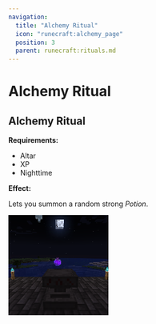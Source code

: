```yaml
---
navigation:
  title: "Alchemy Ritual"
  icon: "runecraft:alchemy_page"
  position: 3
  parent: runecraft:rituals.md
---
```


# Alchemy Ritual

## Alchemy Ritual

<ItemImage id="runecraft:alchemy_page" />

**__Requirements:__** 

- Altar 
- XP 
- Nighttime

**__Effect:__** 

Lets you summon a random strong *Potion*.




![](alchemy_ritual.png)

